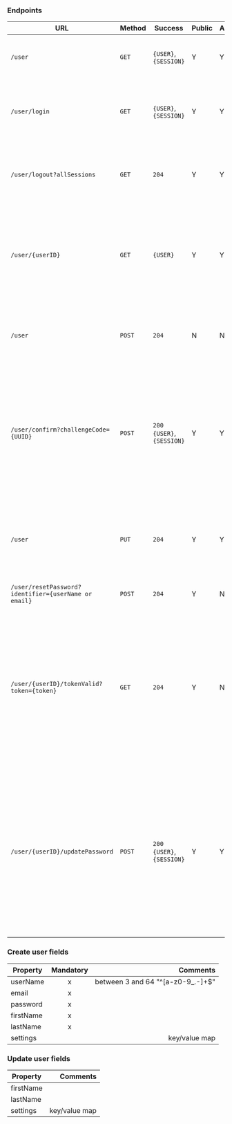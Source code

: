 ### Endpoints

| URL | Method | Success | Public | Auth | Description |
| --- | --- | --- | --- | --- | --- |
| `/user` | `GET` | `{USER}`, `{SESSION}` | Y | Y | Gets a user, using the session token (cookie) for Auth |
| `/user/login` | `GET` | `{USER}`, `{SESSION}` | Y | Y | Logs in a user with HTTP Basic Auth returning the session token as a cookie in the response |
| `/user/logout?allSessions` | `GET` | `204` | Y | Y | Logs out the session or optionally all sessions for the authenticated account (cookie based auth) |
| `/user/{userID}` | `GET` | `{USER}` | Y | Y | Gets the user, verifying the session token (cookie) is the user, or the user role is authorised to view the user (e.g. enable admins to edit account details) |
| `/user` | `POST` | `204` | N | N | Creates a user. Internal (by trusted application). Verifies required fields as agreed [here](#create-user-fields) |
| `/user/confirm?challengeCode={UUID}` | `POST` | `200` `{USER}`, `{SESSION}` | Y | Y | Confirms that the user have access to that mail. app key and x-gbif-user. mail to express contains user and challenge. endpoint returns login token so that the user is logged in immediately |
| `/user` | `PUT` | `204` | Y | Y | Updates the user, verifying the authenticated user is authorised (session tied to the `userID` or is an admin) |
| `/user/resetPassword?identifier={userName or email}` | `POST` | `204` | Y | N | Send user a mail with link to reset password |
| `/user/{userID}/tokenValid?token={token}` | `GET` | `204` | Y | N | Utility for the web app to determine if the token is the currently valid challenge for the user. Returns `204` if so (app will then present the new password form) or `401` if the token is not considered authorized to change the password |
| `/user/{userID}/updatePassword` | `POST` | `200` `{USER}`, `{SESSION}` | Y | Y | Updates the password for the user by accepting the `challengeCode={challengeCode}` and `password={newPassword}` in the form. Returns `204` if accepted or `401` if the token is not authorized to change the password. Delete all user tokens and return a new login token to set as cookie|

### Create user fields

| Property      | Mandatory | Comments  |
| ------------- |:---------:| ---------:|
| userName      | x         | between 3 and 64 "^[a-z0-9_.-]+$" |
| email         | x         |  |
| password      | x         |  |
| firstName     | x         |  |
| lastName      | x         |  |
| settings      |           | key/value map |

### Update user fields

| Property      | Comments  |
| ------------- |---------:|
| firstName     | |
| lastName      | |
| settings      | key/value map |

